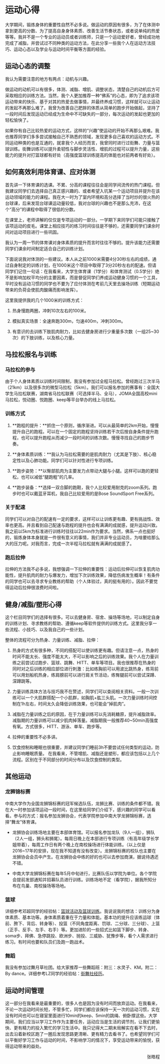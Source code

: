 # 运动心得

大学期间，锻炼身体的重要性自然不必多说。做运动的原因有很多，为了在体测中拿到更高的分数、为了提高自身身体素质、改善生活节奏状态，或者说单纯的热爱等等。我并不是一个专业的运动员或者训练师，只是一个运动爱好者，曾经成功地完成了减脂，并尝试过不同种类的运动方法，在此分享一些我个人在运动方法技巧、运动心态以及学业与运动时间平衡等方面的经验。

## 运动心态的调整

我认为需要注意的地方有两点：动机与兴趣。

做运动的动机可以有很多，体测、减脂、增肌、调整状态，清楚自己的动机后方可采取相应的训练方法。当然，我个人更加推荐一种“佛系”的心态，即为了追求该项运动带来的快乐、基于对其的热爱去做事情，并最终养成习惯，这样就可以让运动的发起不再那么难了。我曾为改善自己肥胖的体质从简单的跑步开始做起，坚持了一段时间后发现运动已经成为生命中不可缺失的一部分，每次运动的发起也更加的轻松愉快了。

如果你有自己比较热爱的运动方式，这样的“兴趣”使运动的开始不再那么艰难。我也推荐同学们多多尝试接触自己不熟悉的领域，发现更多自己喜欢的运动方式。不同运动种类的也是互通的，就拿我个人经历而言，我曾同时进行过街舞、力量与篮球训练。街舞训练可以提升柔韧性与脚步灵活性、增肌的过程可以提升力量，这些能力的提升对打篮球都有好处（高强度篮球训练提高的体能也对前两者有好处）。

## 如何高效利用体育课、应对体测

首先讲一下体育课的选课。不累、分高的课程往往会是同学间流传的热门课程。但我建议同学们去选择自己真正感兴趣的、或者希望入坑某一个运动项目并提升在该运动领域的能力的课程。我在大一时为了室内环境和高分选择了当时炒的很火热的台球课，后来发现台球课运动量较低，我对台球的兴趣也不是那么充沛，在这个“高分”的课程中取得了很低的分数。

在课堂上，老师讲解的仅仅是专项运动的一部分。一学期下来同学们可能只接触了该项运动的皮毛。课堂上相应技巧的练习时间往往是不够的，还需要同学们课余时间对运动项目进行一些巩固。

我认为一周一节的体育课对身体素质的提升而言时往往不够的。提升该能力还需要同学们课余时间制定适合自己的训练计划。

下面说说我对体测的一些建议。本人从之前1000米需要4分30秒左右的成绩，通过自身制定的训练计划，在1000米这个项目中取得了3分20秒左右的配速。但请同学们记住一句话：在我看来，大学生体育课（1学分）和体育测试（0.5学分）绝不是影响加权平均分的主要因素，而是督促同学们养成运动健身习惯的一个工具，平时没有运动习惯的同学也不要为了应付体测在考前几天里去操场训练（短期运动带来的负荷会使肌肉酸痛而影响发挥）。

这里我提供我的几个1000米的训练方式：

1. 热身慢跑两圈，冲刺10次左右的100米。

2. 模拟真实场景：全速奔跑300m，匀速400m，冲刺300m。

3. 有意识的去训练下肢肌肉耐力，比如去健身房进行少重量多次数（一组25~30次）的下肢训练，以及核心力量。

## 马拉松报名与训练
### 马拉松的参与

由于个人身体素质以训练时间限制，我没有参加过全程马拉松。曾经跑过三次半马（21km）以及很多次的微型马拉松（5km）。我们可以报名参加的赛事有：全国大学生马拉松联赛，湖南省马拉松联赛（可选择半马、全马），JOMA全国高校mini马拉松，悦动圈、悦跑圈、keep等平台举办的线上马拉松。

### 训练方式

1. **跑程的提升：**抓住一个原则，循序渐进。可以从最简单的2km开始，慢慢提升自己的跑程。可以在一个固定的跑程坚持训练若干次后按自身条件提升跑程，也可以提升跑程从而减少一段时间的训练次数。慢慢寻找自己的跑步节奏。

2. **身体素质训练：**我认为马拉松需要的是肌肉耐力（尤其是下肢）、核心稳定性以及心肺功能。同学们可以针对性进行专项训练。

3. **跑步姿势：**以臀部肌肉为主要发力点带动大腿与小腿。这样可以跑的更轻松，也可以减低“腿跑粗”的几率。

4. **跑步装备：**选择一双合脚的跑鞋，我个人比较爱用耐克的zoom系列。跑步时也可以戴蓝牙耳机，我自己比较爱用的是Bose SoundSport Free系列。

### 关于配速

同学们可以对自己的配速有一定的要求，这样可以让训练更有趣、更有挑战性、效率也更高。并且看到自己配速与跑程的提升也会有满满的成就感，提升运动兴致。我之前以5km为标准进行训练时往往以22min作为要求。当然，佛系一点也挺好的，锻炼身体本身就是一件很有意义的事情，我们并非专业运动员，为啥要给那么大的压力呢。对我而言，完成一次半程马拉松就有满满的成就感了。

### 跑后拉伸

拉伸的方法我不必多说，我想强调一下拉伸的重要性：运动后拉伸可以恢复肌肉功能性，提升肌肉的耐力与爆发力，增加下次训练效果，降低伤病发生概率！有条件的同学也可以去寻求专业教练的帮助（个人体验过，真的挺有用的）。因此不要觉得运动后拉伸很浪费时间啦。

## 健身/减脂/塑形心得

这个栏目同学们的选择有很多。可以去健身房、宿舍、操场等场地，可以制定自身的训练计划、寻求教练的帮助、遵循keep等软件提供的训练方式。这里我分享一些流程、小技巧、以及我自己的一些计划。

整体的流程可分为热身、力量训练、减脂、拉伸：

1. 热身的方式有很多种，不同的搭配可以使训练更有趣。但请注意一点，热身的时间不能太长、强度不能太大，不可以影响之后的训练效果。我个人在力量训练之前尝试过跑步、篮球、跳舞、HITT、单车等项目。我也很推荐在热身的同时对之后训练的相应部位进行刺激：比如练胸前可以用波比跳热身，练背前可以用划船机热身，练肩膀前可以进行肩关节活动，练臀腿前可以尝试深蹲、深蹲跳等。

2. 力量训练具体方法与技巧我不在赘述，同学们可以查阅相关资料。一般一次训练可以一个大肌群搭配一个小肌群，如胸肌+肱三头肌。一次力量训练时间控制在1h左右，时间太久会降低训练效果，也可能会“掉肌肉”。

3. 减脂在力量训练之后的原因，在于力量训练可以先消耗糖原，提升减脂效率。减脂期的力量训练可以减少肌肉掉落量。减脂期我一般推荐40~50min高强度有氧。方式很多，HITT、游泳、单车、跑步等。

4. 拉伸的重要性不必多讲。

5. 饮食控制和睡眠也很重要，并建议同学们睡前3h不要尝试任何类型的运动，防止影响睡眠质量。
在我看来，不管增肌、减脂还是塑形，都应该包括以上几个流程。区别在于不同部分的时间分布以及饮食控制的类型。

## 其他运动
### 龙狮锦标赛

中南大学作为全国龙狮锦标赛的冠军候选队伍，龙狮比赛、训练的条件都不错。我在大一时参加该项运动一段时间，在这里给同学们介绍下，感兴趣的同学可以看看。参与的方式：报名参加龙狮协会，代表学院参加中南大学龙狮锦标赛，选择“舞龙”体育课。

+ 龙狮协会训练场地主要在本部体育馆。可以报名参加龙队（9人一组），狮队（2人一组，狮头和狮尾）。每周日晚上在本部进行专项训练（有高年级学长学姐带着），每周工作日有两个晚上在南校操场进行体能训练。（以上仅是2016~17年的安排，现在我不知道有没有改变）。龙狮锦标赛的校队也主要在龙狮协会会员中产生。在龙狮协会中练的好的也可以去参加商演，据说待遇还不错。

+ 中南大学龙狮锦标赛在每年5月中旬进行，比赛队伍以学院为单位。各个学院会提前发部通知并招募队员进行训练。训练场地不定（看学院），据我所知分布在鸟巢、南校操场等场地。

### 篮球

详细参考邓超同学的经验帖：[篮球活动及篮球训练](10_lan-qiu-huo-dong-ji-lan-qiu-xun-lian.md)。我说说我的想法：训练分为身体素质、基本功等。身体素质着重在于力量和体能。基本功的提升应该练运球（体前、胯下、背后、转身等）、投篮（不同角度距离、罚球、二分球、三分球）、上篮（正手、反手、左手、右手）等。更加进阶的一些招式比如篮下脚步、转身、soma步、拜佛、急停跳投、欧洲步、抛投、三威胁、犹豫步等，看个人需求进行练习。有时间也要和队员们及跑一跑战术。

### 舞蹈

我没有参加过舞月草社团。给大家推荐一些舞蹈班：附三：水灵子、KM。附二：By dance。详细参考LZ同学的经验帖：[街舞社经历](7_jie-wu-she-jing-li.md)。

## 运动时间管理

这一部分在我看来是最重要的，很多人也是因为没有时间而放弃运动。在我看来，不论一次运动时间长短，不管多忙，同学们都应该保持一天一次的运动习惯，实在没有时间也可以在寝室里面进行10min的keep、5min的跳绳、俯卧撑这些。大学期间，我们应当以学习工作作为主要任务，运动应当是生活的调节剂，让我们更愉快、更有精力的投入繁忙的学习生活中。我只记得大二期末局解实在看不下去时，出去沿着新校区跑了一圈后发现思路更清晰、更有精力去看书了。也希望同学们可以平衡好学习工作与运动的时间，不影响学习的情况下，享受运动带来的愉悦，获得运动带来的益处。

<p align="right">张皓程</p>